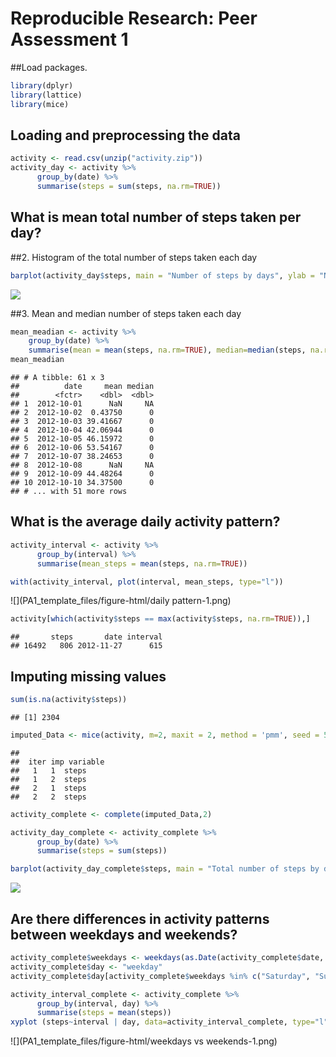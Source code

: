 # Reproducible Research: Peer Assessment 1


##Load packages.

```r
library(dplyr)
library(lattice)
library(mice)
```


## Loading and preprocessing the data

```r
activity <- read.csv(unzip("activity.zip"))
activity_day <- activity %>%
      group_by(date) %>%
      summarise(steps = sum(steps, na.rm=TRUE))
```


## What is mean total number of steps taken per day?


##2. Histogram of the total number of steps taken each day

```r
barplot(activity_day$steps, main = "Number of steps by days", ylab = "Number of steps")
```

![](PA1_template_files/figure-html/barplot-1.png)<!-- -->

##3. Mean and median number of steps taken each day

```r
mean_meadian <- activity %>%
    group_by(date) %>%
    summarise(mean = mean(steps, na.rm=TRUE), median=median(steps, na.rm=TRUE))
mean_meadian
```

```
## # A tibble: 61 x 3
##          date     mean median
##        <fctr>    <dbl>  <dbl>
## 1  2012-10-01      NaN     NA
## 2  2012-10-02  0.43750      0
## 3  2012-10-03 39.41667      0
## 4  2012-10-04 42.06944      0
## 5  2012-10-05 46.15972      0
## 6  2012-10-06 53.54167      0
## 7  2012-10-07 38.24653      0
## 8  2012-10-08      NaN     NA
## 9  2012-10-09 44.48264      0
## 10 2012-10-10 34.37500      0
## # ... with 51 more rows
```

## What is the average daily activity pattern?

```r
activity_interval <- activity %>%
      group_by(interval) %>%
      summarise(mean_steps = mean(steps, na.rm=TRUE))

with(activity_interval, plot(interval, mean_steps, type="l"))
```

![](PA1_template_files/figure-html/daily pattern-1.png)<!-- -->

```r
activity[which(activity$steps == max(activity$steps, na.rm=TRUE)),]
```

```
##       steps       date interval
## 16492   806 2012-11-27      615
```

## Imputing missing values


```r
sum(is.na(activity$steps))
```

```
## [1] 2304
```

```r
imputed_Data <- mice(activity, m=2, maxit = 2, method = 'pmm', seed = 500)
```

```
## 
##  iter imp variable
##   1   1  steps
##   1   2  steps
##   2   1  steps
##   2   2  steps
```

```r
activity_complete <- complete(imputed_Data,2)

activity_day_complete <- activity_complete %>%
      group_by(date) %>%
      summarise(steps = sum(steps))

barplot(activity_day_complete$steps, main = "Total number of steps by days (with no missing values)", ylab = "Number of steps")
```

![](PA1_template_files/figure-html/imputation-1.png)<!-- -->

## Are there differences in activity patterns between weekdays and weekends?


```r
activity_complete$weekdays <- weekdays(as.Date(activity_complete$date,'%Y-%m-%d'))
activity_complete$day <- "weekday"
activity_complete$day[activity_complete$weekdays %in% c("Saturday", "Sunday")] <- "weekend"

activity_interval_complete <- activity_complete %>%
      group_by(interval, day) %>%
      summarise(steps = mean(steps))
xyplot (steps~interval | day, data=activity_interval_complete, type="l")
```

![](PA1_template_files/figure-html/weekdays vs weekends-1.png)<!-- -->
